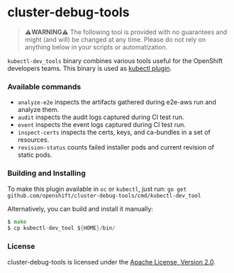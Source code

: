 cluster-debug-tools
===================

> :warning:**WARNING**:warning: The following tool is provided with no guarantees and might (and will) be changed at any time. Please do not rely on anything below in your scripts or automatization.

`kubectl-dev_tools` binary combines various tools useful for the OpenShift developers teams. This binary is used as [kubectl plugin](https://kubernetes.io/docs/tasks/extend-kubectl/kubectl-plugins/).

### Available commands

* `analyze-e2e`     inspects the artifacts gathered during e2e-aws run and analyze them.
* `audit`           inspects the audit logs captured during CI test run.
* `event`           inspects the event logs captured during CI test run.
* `inspect-certs`   inspects the certs, keys, and ca-bundles in a set of resources.
* `revision-status` counts failed installer pods and current revision of static pods.

### Building and Installing

To make this plugin available in `oc` or `kubectl`, just run: `go get github.com/openshift/cluster-debug-tools/cmd/kubectl-dev_tool`

Alternatively, you can build and install it manually:

```go
$ make
$ cp kubectl-dev_tool ${HOME}/bin/
```

### License

cluster-debug-tools is licensed under the [Apache License, Version 2.0](http://www.apache.org/licenses/).

